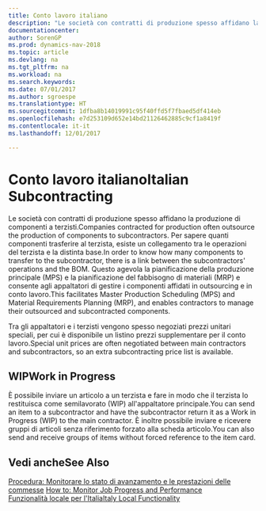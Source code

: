 ```yaml
---
title: Conto lavoro italiano
description: "Le società con contratti di produzione spesso affidano la produzione di componenti a terzisti."
documentationcenter: 
author: SorenGP
ms.prod: dynamics-nav-2018
ms.topic: article
ms.devlang: na
ms.tgt_pltfrm: na
ms.workload: na
ms.search.keywords: 
ms.date: 07/01/2017
ms.author: sgroespe
ms.translationtype: HT
ms.sourcegitcommit: 1dfba8b14019991c95f40ffd5f7fbaed5df414eb
ms.openlocfilehash: e7d253109d652e14bd21126462885c9cf1a8419f
ms.contentlocale: it-it
ms.lasthandoff: 12/01/2017

---
```

# <a name="italian-subcontracting"></a><span data-ttu-id="5d9b2-103">Conto lavoro italiano</span><span class="sxs-lookup"><span data-stu-id="5d9b2-103">Italian Subcontracting</span></span>
<span data-ttu-id="5d9b2-104">Le società con contratti di produzione spesso affidano la produzione di componenti a terzisti.</span><span class="sxs-lookup"><span data-stu-id="5d9b2-104">Companies contracted for production often outsource the production of components to subcontractors.</span></span> <span data-ttu-id="5d9b2-105">Per sapere quanti componenti trasferire al terzista, esiste un collegamento tra le operazioni del terzista e la distinta base.</span><span class="sxs-lookup"><span data-stu-id="5d9b2-105">In order to know how many components to transfer to the subcontractor, there is a link between the subcontractors' operations and the BOM.</span></span> <span data-ttu-id="5d9b2-106">Questo agevola la pianificazione della produzione principale (MPS) e la pianificazione del fabbisogno di materiali (MRP) e consente agli appaltatori di gestire i componenti affidati in outsourcing e in conto lavoro.</span><span class="sxs-lookup"><span data-stu-id="5d9b2-106">This facilitates Master Production Scheduling (MPS) and Material Requirements Planning (MRP), and enables contractors to manage their outsourced and subcontracted components.</span></span>  

<span data-ttu-id="5d9b2-107">Tra gli appaltatori e i terzisti vengono spesso negoziati prezzi unitari speciali, per cui è disponibile un listino prezzi supplementare per il conto lavoro.</span><span class="sxs-lookup"><span data-stu-id="5d9b2-107">Special unit prices are often negotiated between main contractors and subcontractors, so an extra subcontracting price list is available.</span></span>  

## <a name="work-in-progress"></a><span data-ttu-id="5d9b2-108">WIP</span><span class="sxs-lookup"><span data-stu-id="5d9b2-108">Work in Progress</span></span>  
<span data-ttu-id="5d9b2-109">È possibile inviare un articolo a un terzista e fare in modo che il terzista lo restituisca come semilavorato (WIP) all'appaltatore principale.</span><span class="sxs-lookup"><span data-stu-id="5d9b2-109">You can send an item to a subcontractor and have the subcontractor return it as a Work in Progress (WIP) to the main contractor.</span></span> <span data-ttu-id="5d9b2-110">È inoltre possibile inviare e ricevere gruppi di articoli senza riferimento forzato alla scheda articolo.</span><span class="sxs-lookup"><span data-stu-id="5d9b2-110">You can also send and receive groups of items without forced reference to the item card.</span></span>  

## <a name="see-also"></a><span data-ttu-id="5d9b2-111">Vedi anche</span><span class="sxs-lookup"><span data-stu-id="5d9b2-111">See Also</span></span>  
 <span data-ttu-id="5d9b2-112">[Procedura: Monitorare lo stato di avanzamento e le prestazioni delle commesse](../../projects-how-monitor-progress-performance.md) </span><span class="sxs-lookup"><span data-stu-id="5d9b2-112">[How to: Monitor Job Progress and Performance](../../projects-how-monitor-progress-performance.md) </span></span>  
  [<span data-ttu-id="5d9b2-113">Funzionalità locale per l'Italia</span><span class="sxs-lookup"><span data-stu-id="5d9b2-113">Italy Local Functionality</span></span>](italy-local-functionality.md)

